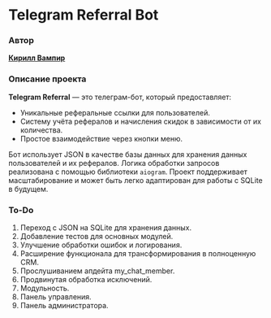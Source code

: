 # Telegram Referral Bot

### Автор
**[Кирилл Вампир](https://t.me/solarmolly)**

### Описание проекта
**Telegram Referral** — это телеграм-бот, который предоставляет:
- Уникальные реферальные ссылки для пользователей.
- Систему учёта рефералов и начисления скидок в зависимости от их количества.
- Простое взаимодействие через кнопки меню.

Бот использует JSON в качестве базы данных для хранения данных пользователей и их рефералов. Логика обработки запросов реализована с помощью библиотеки `aiogram`. Проект поддерживает масштабирование и может быть легко адаптирован для работы с SQLite в будущем.

### To-Do
1. Переход с JSON на SQLite для хранения данных.
2. Добавление тестов для основных модулей.
3. Улучшение обработки ошибок и логирования.
4. Расширение функционала для трансформирования в полноценную CRM.
5. Прослушиванием апдейта my_chat_member.
6. Продвинутая обработка исключений.
7. Модульность.
8. Панель управления.
9. Панель администратора.

